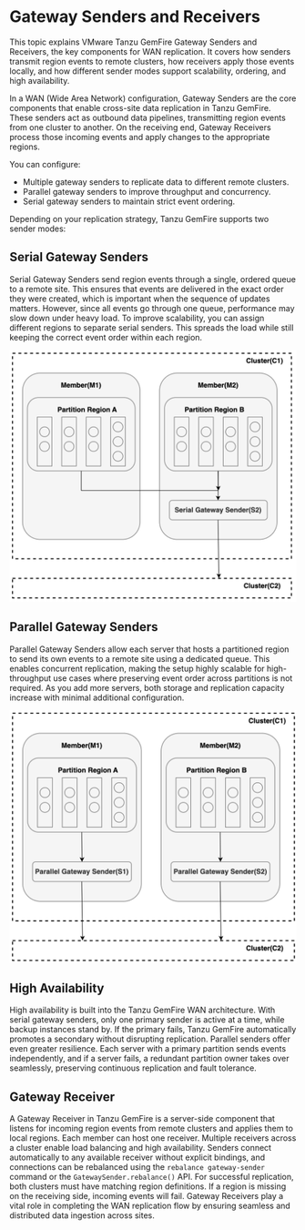 # Gateway Senders and Receivers

This topic explains VMware Tanzu GemFire Gateway Senders and Receivers, the key components for WAN replication. It covers how senders transmit region events to remote clusters, how receivers apply those events locally, and how different sender modes support scalability, ordering, and high availability.

In a WAN (Wide Area Network) configuration, Gateway Senders are the core components that enable cross-site data replication in Tanzu GemFire. These senders act as outbound data pipelines, transmitting region events from one cluster to another. On the receiving end, Gateway Receivers process those incoming events and apply changes to the appropriate regions.

You can configure:

* Multiple gateway senders to replicate data to different remote clusters.
* Parallel gateway senders to improve throughput and concurrency.
* Serial gateway senders to maintain strict event ordering.

Depending on your replication strategy, Tanzu GemFire supports two sender modes:

## Serial Gateway Senders

Serial Gateway Senders send region events through a single, ordered queue to a remote site. This ensures that events are delivered in the exact order they were created, which is important when the sequence of updates matters. However, since all events go through one queue, performance may slow down under heavy load. To improve scalability, you can assign different regions to separate serial senders. This spreads the load while still keeping the correct event order within each region.

![SGR](images/image2.png)

## Parallel Gateway Senders

Parallel Gateway Senders allow each server that hosts a partitioned region to send its own events to a remote site using a dedicated queue. This enables concurrent replication, making the setup highly scalable for high-throughput use cases where preserving event order across partitions is not required. As you add more servers, both storage and replication capacity increase with minimal additional configuration.

![PGR](images/image3.png)

## High Availability

High availability is built into the Tanzu GemFire WAN architecture. With serial gateway senders, only one primary sender is active at a time, while backup instances stand by. If the primary fails, Tanzu GemFire automatically promotes a secondary without disrupting replication. Parallel senders offer even greater resilience. Each server with a primary partition sends events independently, and if a server fails, a redundant partition owner takes over seamlessly, preserving continuous replication and fault tolerance.

## Gateway Receiver

A Gateway Receiver in Tanzu GemFire is a server-side component that listens for incoming region events from remote clusters and applies them to local regions. Each member can host one receiver. Multiple receivers across a cluster enable load balancing and high availability. Senders connect automatically to any available receiver without explicit bindings, and connections can be rebalanced using the `rebalance gateway-sender` command or the `GatewaySender.rebalance()` API. For successful replication, both clusters must have matching region definitions. If a region is missing on the receiving side, incoming events will fail. Gateway Receivers play a vital role in completing the WAN replication flow by ensuring seamless and distributed data ingestion across sites.

